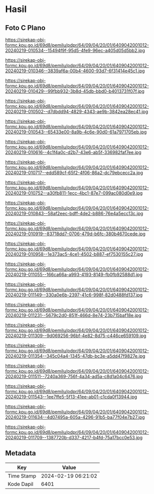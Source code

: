 # Hasil

## Foto C Plano

https://sirekap-obj-formc.kpu.go.id/69d8/pemilu/pdpr/64/09/04/20/01/6409042001012-20240219-010534--15494f9f-95d5-4fe9-96ec-a405d05d5bb2.jpg

https://sirekap-obj-formc.kpu.go.id/69d8/pemilu/pdpr/64/09/04/20/01/6409042001012-20240219-010346--3839af6a-00b4-4600-93d7-6f31414e45c1.jpg

https://sirekap-obj-formc.kpu.go.id/69d8/pemilu/pdpr/64/09/04/20/01/6409042001012-20240219-010429--99fbb932-3b8d-45db-bbd0-b4013731f07f.jpg

https://sirekap-obj-formc.kpu.go.id/69d8/pemilu/pdpr/64/09/04/20/01/6409042001012-20240219-010502--d7dbdd94-4829-4343-ae9b-3842ea28ec41.jpg

https://sirekap-obj-formc.kpu.go.id/69d8/pemilu/pdpr/64/09/04/20/01/6409042001012-20240219-010543--65433e00-8a9b-4c6e-90d0-61a7971705eb.jpg

https://sirekap-obj-formc.kpu.go.id/69d8/pemilu/pdpr/64/09/04/20/01/6409042001012-20240219-010616--4c1f4a0c-d2b7-43e6-ab5f-336982faf7ee.jpg

https://sirekap-obj-formc.kpu.go.id/69d8/pemilu/pdpr/64/09/04/20/01/6409042001012-20240219-010717--edd589cf-65f2-4f06-86a2-dc79ebcecc2a.jpg

https://sirekap-obj-formc.kpu.go.id/69d8/pemilu/pdpr/64/09/04/20/01/6409042001012-20240219-010752--a30fb811-1ecc-4bc1-87e7-099ac080d0e9.jpg

https://sirekap-obj-formc.kpu.go.id/69d8/pemilu/pdpr/64/09/04/20/01/6409042001012-20240219-010843--58af2eec-bdff-4de2-b886-76e4a5ecc13c.jpg

https://sirekap-obj-formc.kpu.go.id/69d8/pemilu/pdpr/64/09/04/20/01/6409042001012-20240219-010919--83718dd7-0706-479d-b6fc-380b4670cede.jpg

https://sirekap-obj-formc.kpu.go.id/69d8/pemilu/pdpr/64/09/04/20/01/6409042001012-20240219-010958--1e373ac5-4ce1-4502-b887-ef7530155c27.jpg

https://sirekap-obj-formc.kpu.go.id/69d8/pemilu/pdpr/64/09/04/20/01/6409042001012-20240219-011055--166ca66a-a993-4193-8149-fb0fb92588d1.jpg

https://sirekap-obj-formc.kpu.go.id/69d8/pemilu/pdpr/64/09/04/20/01/6409042001012-20240219-011149--330a0e6b-2397-41c6-998f-82d0488fd137.jpg

https://sirekap-obj-formc.kpu.go.id/69d8/pemilu/pdpr/64/09/04/20/01/6409042001012-20240219-011231--5679c2d0-851f-466d-8e74-23b715baf18e.jpg

https://sirekap-obj-formc.kpu.go.id/69d8/pemilu/pdpr/64/09/04/20/01/6409042001012-20240219-011309--9d069256-96bf-4e82-8d75-c446ce659109.jpg

https://sirekap-obj-formc.kpu.go.id/69d8/pemilu/pdpr/64/09/04/20/01/6409042001012-20240219-011354--345c04a4-1345-47db-bc3e-a5dd47f9827e.jpg

https://sirekap-obj-formc.kpu.go.id/69d8/pemilu/pdpr/64/09/04/20/01/6409042001012-20240219-011511--7240a369-756f-4a34-ad5a-c8d1a04c6476.jpg

https://sirekap-obj-formc.kpu.go.id/69d8/pemilu/pdpr/64/09/04/20/01/6409042001012-20240219-011543--1ee7ffe5-5f13-41ee-ab01-c1cda0f13944.jpg

https://sirekap-obj-formc.kpu.go.id/69d8/pemilu/pdpr/64/09/04/20/01/6409042001012-20240219-011634--4d07495a-605a-4296-91b5-ba77f04e7b27.jpg

https://sirekap-obj-formc.kpu.go.id/69d8/pemilu/pdpr/64/09/04/20/01/6409042001012-20240219-011709--1387720b-d337-4217-b4fd-75a17bcc0e53.jpg


## Metadata

| Key        | Value               |
| ---------- | ------------------- |
| Time Stamp | 2024-02-19 06:21:02 |
| Kode Dapil | 6401                |



